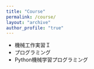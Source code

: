 ```yaml
---
title: "Course"
permalink: /course/
layout: "archive"
author_profile: "true"
---
```


- 機械工作実習Ｉ
- プログラミング
- Python機械学習プログラミング